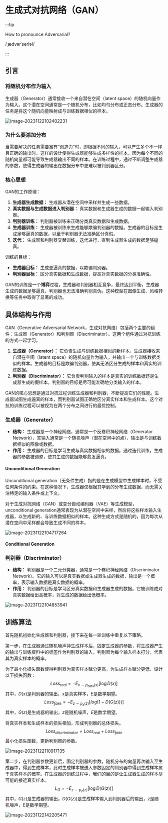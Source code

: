 # 生成式对抗网络（GAN）

:::tip

How to pronounce Adversarial?

/ˌædvərˈseriəl/

:::

## 引言

### 将随机分布作为输入

生成器（Generator）通常接收一个来自潜在空间（latent space）的随机向量作为输入。这个潜在空间通常是一个随机分布，比如均匀分布或正态分布。生成器的任务是将这个随机向量映射成与训练数据相似的样本。

![image-20231122102402231](https://raw.githubusercontent.com/bonjour-npy/Image-Hosting-Service/main/typora_imagesimage-20231122102402231.png)

### 为什么要添加分布

当需要解决的任务需要富有“创造力”时，即根据不同的输入，可以产生多个不一样且正确的输出时。这样的设计使得生成器能够生成多样性的样本，因为每个不同的随机向量都可能导致生成器输出不同的样本。在训练过程中，通过不断调整生成器的参数，使得生成器的输出在数据分布中更难以被判别器区分。

### 核心思想

GAN的工作原理：

1. **生成器生成数据：** 生成器从潜在空间中采样并生成一些数据。
2. **真实数据与生成数据进入判别器：** 真实数据和生成器生成的数据一起输入判别器。
3. **判别器训练：** 判别器被训练来正确分类真实数据和生成数据。
4. **生成器训练：** 生成器被训练来生成能够欺骗判别器的数据。生成器的目标是生成足够逼真的数据，以至于判别器无法准确区分真假。
5. **迭代：** 生成器和判别器交替训练，迭代进行，直到生成器生成的数据足够逼真。

训练的目标：

- **生成器目标：** 生成更逼真的数据，以欺骗判别器。
- **判别器目标：** 区分真实数据和生成数据，提高对真实数据的分类准确性。

GAN的训练是一个**博弈**过程，生成器和判别器相互竞争，最终达到平衡，生成器生成的数据足够逼真，判别器也无法准确判别真伪。这种模型在图像生成、风格转换等任务中取得了显著的成功。

## 具体结构与作用

GAN（Generative Adversarial Network，生成对抗网络）包括两个主要的组件：生成器（Generator）和判别器（Discriminator）。这两个组件通过对抗训练的方式一起学习。

1. **生成器（Generator）：** 它负责生成与训练数据相似的新样本。生成器接收来自潜在空间（latent space）的随机向量作为输入，并输出一个与训练数据类似的样本。生成器的目标是欺骗判别器，使其无法区分生成的样本和真实的训练数据。
2. **判别器（Discriminator）：** 它负责判别输入的样本是真实的训练数据还是生成器生成的假样本。判别器的目标是尽可能准确地分类输入的样本。

GAN的核心思想是通过对抗过程训练生成器和判别器，不断提高它们的性能。生成器试图生成逼真的样本，而判别器试图正确地区分真实样本和生成样本。这个对抗的训练过程可以被视为在两个分布之间进行的最优控制。

### 生成器（Generator）

- **结构：** 生成器是一个神经网络，通常是一个反卷积神经网络（Generator Network），其输入通常是一个随机噪声（潜在空间中的点），输出是与训练数据相似的图像或数据。
- **作用：** 生成器的目标是学习生成与真实数据相似的数据。通过迭代训练，生成器的参数被调整，使其生成的数据能够愈发逼真。

#### Unconditional Generation

Unconditional generation（无条件生成）指的是在生成模型中生成样本时，不受任何条件的约束。在这种情况下，生成器仅根据其学到的分布生成数据，而无需关注特定的输入条件或上下文。

对于生成对抗网络（GAN）或变分自动编码器（VAE）等生成模型，unconditional generation通常表现为从潜在空间中采样，然后将这些样本输入生成器，以生成新的、与训练数据相似的样本。这种生成方式是随机的，因为每次从潜在空间中采样都会导致生成不同的样本。

![image-20231122104717264](https://raw.githubusercontent.com/bonjour-npy/Image-Hosting-Service/main/typora_imagesimage-20231122104717264.png)

#### Conditional Generation

### 判别器（Discriminator）

- **结构：** 判别器是一个二元分类器，通常是一个卷积神经网络（Discriminator Network）。它的输入可以是真实数据或生成器生成的数据，输出是一个概率，表示输入数据是真实数据的概率。
- **作用：** 判别器的目标是学习区分真实数据和生成器生成的数据。它被训练成对真实数据给出高概率，对生成的数据给出低概率。

![image-20231122104853941](https://raw.githubusercontent.com/bonjour-npy/Image-Hosting-Service/main/typora_imagesimage-20231122104853941.png)

## 训练算法

首先随机初始化生成器和判别器，接下来在每一轮训练中重复以下策略。

第一步，在生成器通过随机噪声神生成样本后，固定生成器的参数，将生成器产生的输出与训练资料中的标签作为判别器的输入，判别器为每个输入样本打分，代表其为真实样本的概率。

为了最小化损失函数使得判别器为真实样本赋分更高，为生成样本赋分更低，设计以下损失函数：
$$
Loss_{real}=-E_{x\sim p_\text{data}{(x)}}[\log D(x)]\tag{1}
$$
其中，$D(x)$是判别器的输出，$x$是真实样本，$E$是数学期望。
$$
Loss_{fake}=-E_{z\sim p_z(z)}[log(1-D(G(z)))]\tag{2}
$$
其中，$G(z)$是生成器的输出，$z$是随机噪声，$E$是数学期望。

将真实样本和生成样本的损失相加，形成判别器的总体损失。
$$
Loss_{discriminator}=Loss_{real}+Loss_{fake}\tag{3}
$$
最小化损失函数，更新判别器的参数。

![image-20231122110917135](https://raw.githubusercontent.com/bonjour-npy/Image-Hosting-Service/main/typora_imagesimage-20231122110917135.png)

第二步，在判别器参数更新后，固定判别器的参数，随机分布的向量再次输入至生成器中，得到生成样本，此时生成样本被送入参数固定的判别器中得到生成样本属于真实样本的概率。在生成器的训练过程中，我们的目的是让生成器生成的样本尽可能的接近真实样本。
$$
L_G=-E_{z\sim p_z(z)}[\log D(G(z))]\tag{4}
$$
其中，$G(z)$是生成器的输出，$D(G(z))$是生成样本输入到判别器后的输出，$z$是随机噪声，$E$是数学期望。

![image-20231122142205471](https://raw.githubusercontent.com/bonjour-npy/Image-Hosting-Service/main/typora_imagesimage-20231122142205471.png)